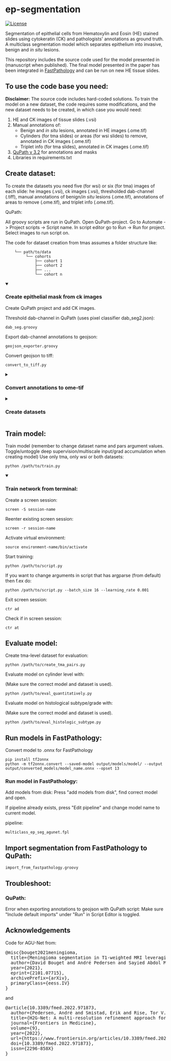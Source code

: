 # ep-segmentation

[![License](https://img.shields.io/badge/License-MIT-green.svg)](https://opensource.org/licenses/MIT)

Segmentation of epithelial cells from Hematoxylin and Eosin (HE) stained slides using cytokeratin (CK) and pathologists' annotations
as ground truth. A multiclass segmentation model which separates epithelium into invasive, benign and *in situ* lesions.

This repository includes the source code used for the model presented in (manuscript when published). 
The final model presented in the paper has been integrated in [FastPathology](https://github.com/AICAN-Research/FAST-Pathology) and can
be run on new HE tissue slides.

## To use the code base you need:
**Disclaimer:** The source code includes hard-coded solutions. To train the model on a new dataset, the code requires some
modifications, and the new dataset needs to be created, in which case you would need:

1. HE and CK images of tissue slides (.vsi)
2. Manual annotations of: 
   - Benign and *in situ* lesions, annotated in HE images (.ome.tif)
   - Cylinders (for tma slides) or areas (for wsi slides) to remove, annotated in CK images (.ome.tif)
   - Triplet info (for tma slides), annotated in CK images (.ome.tif)
3. [QuPath v 3.2](https://github.com/qupath/qupath) for annotations and masks
4. Libraries in requirements.txt

## Create dataset:
To create the datasets you need five (for wsi) or six (for tma) images of each slide: he images (.vsi), ck images (.vsi), thresholded dab-channel (.tiff),
manual annotations of benign/*in situ* lesions (.ome.tif), annotations of areas to remove (.ome.tif), 
and triplet info (.ome.tif).
   
QuPath: 
   
All groovy scripts are run in QuPath. Open QuPath-project. Go to Automate -> Project scripts -> Script name. In script
editor go to Run -> Run for project. Select images to run script on.
   
The code for dataset creation from tmas assumes a folder structure like: 
   
        └── path/to/data
             └── cohorts 
                 ├── cohort 1
                 ├── cohort 2
                 ├── ...
                 └── cohort n

   <details open>
   <summary>

   ### Create epithelial mask from ck images</summary>
   Create QuPath project and add CK images.
   
   Threshold dab-channel in QuPath (uses pixel classifier dab_seg2.json):
   
   ```
   dab_seg.groovy
   ```
   Export dab-channel annotations to geojson:
   ```
   geojson_exporter.groovy
   ```
   Convert geojson to tiff:
   ```
   convert_to_tiff.py
   ```
   </details>

   <details>
   <summary>
   
   ### Convert annotations to ome-tif</summary> 
   Create QuPath projects for the different tasks (1-3). Add images and create annotations. 
   
   Convert manual annotations of benign/*in situ* lesions (1), cores to remove (2), and triplet info (3) to ome-tiff.
   Remember to change annotation name depending on annotation category.
   ```
   ome_tif_exporter.groovy
   ```
   </details>

   <details>
   <summary>
   
   ### Create datasets</summary>
   
   Split data into train, validation and test sets:
   
   for tma:
   ```
   python /path/to/divide_data.py 
   ```
   for wsi:
   ```
   python /path/to/divide_data_wsi.py 
   ```
   
   Create train/val dataset from tma:
   ```
   python /path/to/create_data_tma.py 
   ```
   Create train/val dataset from wsi: 
   ```
   python /path/to/create_data_wsi.py 
   ```
   </details>

## Train model:
Train model (remember to change dataset name and pars argument values. Toggle/untoggle deep supervision/multiscale input/grad 
accumulation when creating model) Use only tma, only wsi or both datasets:
```
python /path/to/train.py 
```
   <details open>
   <summary>

   ### Train network from terminal:</summary>
      
   Create a screen session: 
   ```
   screen -S session-name
   ```
   Reenter existing screen session: 
   ```
   screen -r session-name
   ```
   Activate virtual environment: 
   ```
   source environment-name/bin/activate
   ```
   Start training: 
   ```
   python /path/to/script.py
   ```
   If you want to change arguments in script that has argparse (from default) then f.ex do:
   ```
   python /path/to/script.py --batch_size 16 --learning_rate 0.001
   ```
   Exit screen session: 
   ```
   ctr ad
   ```
   Check if in screen session: 
   ```
   ctr at
   ```
   </details>

## Evaluate model:
Create tma-level dataset for evaluation: 
```
python /path/to/create_tma_pairs.py
```
Evaluate model on cylinder level with: 

(Make sure the correct model and dataset is used).
```
python /path/to/eval_quantitatively.py
```
Evaluate model on histological subtype/grade with:

(Make sure the correct model and dataset is used).
```
python /path/to/eval_histologic_subtype.py
```

## Run models in FastPathology: 
Convert model to .onnx for FastPathology
```
pip install tf2onnx
python -m tf2onnx.convert --saved-model output/models/model/ --output output/converted_models/model_name.onnx --opset 13
```
### Run model in FastPathology:
Add models from disk: Press "add models from disk", find correct model and open.

If pipeline already exists, press "Edit pipeline" and change model name to current model.

pipeline:
```
multiclass_ep_seg_agunet.fpl
```

## Import segmentation from FastPathology to QuPath:
```
import_from_fastpathology.groovy
```

## Troubleshoot: 
### QuPath: 
Error when exporting annotations to geojson with QuPath script: 
Make sure "Include default imports" under "Run" in Script Editor is toggled.

## Acknowledgements
Code for AGU-Net from:
<pre>
@misc{bouget2021meningioma,
  title={Meningioma segmentation in T1-weighted MRI leveraging global context and attention mechanisms},
  author={David Bouget and André Pedersen and Sayied Abdol Mohieb Hosainey and Ole Solheim and Ingerid Reinertsen},
  year={2021},
  eprint={2101.07715},
  archivePrefix={arXiv},
  primaryClass={eess.IV}
}
</pre>
and 
<pre>
@article{10.3389/fmed.2022.971873,
  author={Pedersen, André and Smistad, Erik and Rise, Tor V. and Dale, Vibeke G. and Pettersen, Henrik S. and Nordmo, Tor-Arne S. and Bouget, David and Reinertsen, Ingerid and Valla, Marit},
  title={H2G-Net: A multi-resolution refinement approach for segmentation of breast cancer region in gigapixel histopathological images},
  journal={Frontiers in Medicine},
  volume={9},
  year={2022},
  url={https://www.frontiersin.org/articles/10.3389/fmed.2022.971873},
  doi={10.3389/fmed.2022.971873},
  issn={2296-858X}
}
</pre>